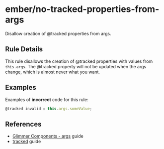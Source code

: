 # ember/no-tracked-properties-from-args

<!-- end auto-generated rule header -->

Disallow creation of @tracked properties from args.

## Rule Details

This rule disallows the creation of @tracked properties with values from `this.args`. The @tracked property will not be updated when the args change, which is almost never what you want.

## Examples

Examples of **incorrect** code for this rule:

```js
@tracked invalid = this.args.someValue;
```

## References

- [Glimmer Components - args](https://guides.emberjs.com/release/upgrading/current-edition/glimmer-components/#toc_getting-used-to-glimmer-components) guide
- [tracked](https://guides.emberjs.com/release/in-depth-topics/autotracking-in-depth/) guide
